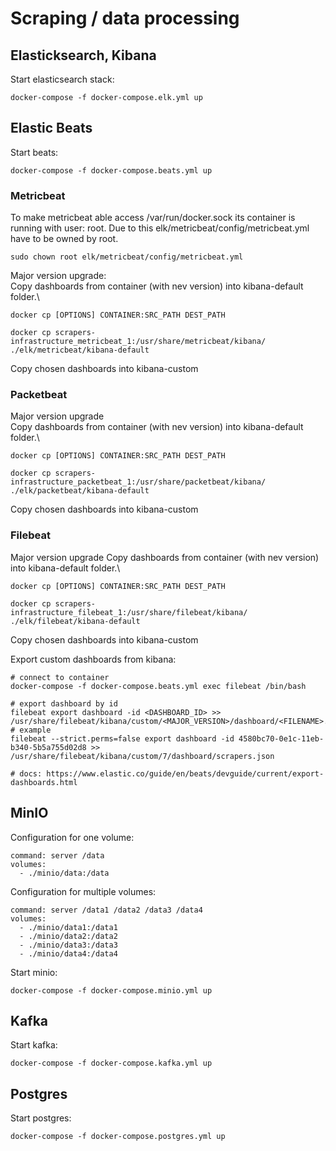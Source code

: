 
# Scraping / data processing

## Elasticksearch, Kibana

Start elasticsearch stack:

    docker-compose -f docker-compose.elk.yml up

## Elastic Beats

Start beats:

    docker-compose -f docker-compose.beats.yml up

### Metricbeat

To make metricbeat able access /var/run/docker.sock its container is running with user: root.
Due to this elk/metricbeat/config/metricbeat.yml have to be owned by root.

    sudo chown root elk/metricbeat/config/metricbeat.yml

Major version upgrade:\
Copy dashboards from container (with nev version) into kibana-default folder.\

    docker cp [OPTIONS] CONTAINER:SRC_PATH DEST_PATH

    docker cp scrapers-infrastructure_metricbeat_1:/usr/share/metricbeat/kibana/ ./elk/metricbeat/kibana-default

Copy chosen dashboards into kibana-custom

### Packetbeat

Major version upgrade\
Copy dashboards from container (with nev version) into kibana-default folder.\

    docker cp [OPTIONS] CONTAINER:SRC_PATH DEST_PATH

    docker cp scrapers-infrastructure_packetbeat_1:/usr/share/packetbeat/kibana/ ./elk/packetbeat/kibana-default

Copy chosen dashboards into kibana-custom

### Filebeat

Major version upgrade
Copy dashboards from container (with nev version) into kibana-default folder.\

    docker cp [OPTIONS] CONTAINER:SRC_PATH DEST_PATH

    docker cp scrapers-infrastructure_filebeat_1:/usr/share/filebeat/kibana/ ./elk/filebeat/kibana-default

Copy chosen dashboards into kibana-custom

Export custom dashboards from kibana:

    # connect to container
    docker-compose -f docker-compose.beats.yml exec filebeat /bin/bash

    # export dashboard by id
    filebeat export dashboard -id <DASHBOARD_ID> >> /usr/share/filebeat/kibana/custom/<MAJOR_VERSION>/dashboard/<FILENAME>.json
    # example
    filebeat --strict.perms=false export dashboard -id 4580bc70-0e1c-11eb-b340-5b5a755d02d8 >> /usr/share/filebeat/kibana/custom/7/dashboard/scrapers.json

    # docs: https://www.elastic.co/guide/en/beats/devguide/current/export-dashboards.html

## MinIO

Configuration for one volume:

    command: server /data
    volumes:
      - ./minio/data:/data

Configuration for multiple volumes:

    command: server /data1 /data2 /data3 /data4
    volumes:
      - ./minio/data1:/data1
      - ./minio/data2:/data2
      - ./minio/data3:/data3
      - ./minio/data4:/data4

Start minio:

    docker-compose -f docker-compose.minio.yml up

## Kafka

Start kafka:

    docker-compose -f docker-compose.kafka.yml up


## Postgres

Start postgres:

    docker-compose -f docker-compose.postgres.yml up